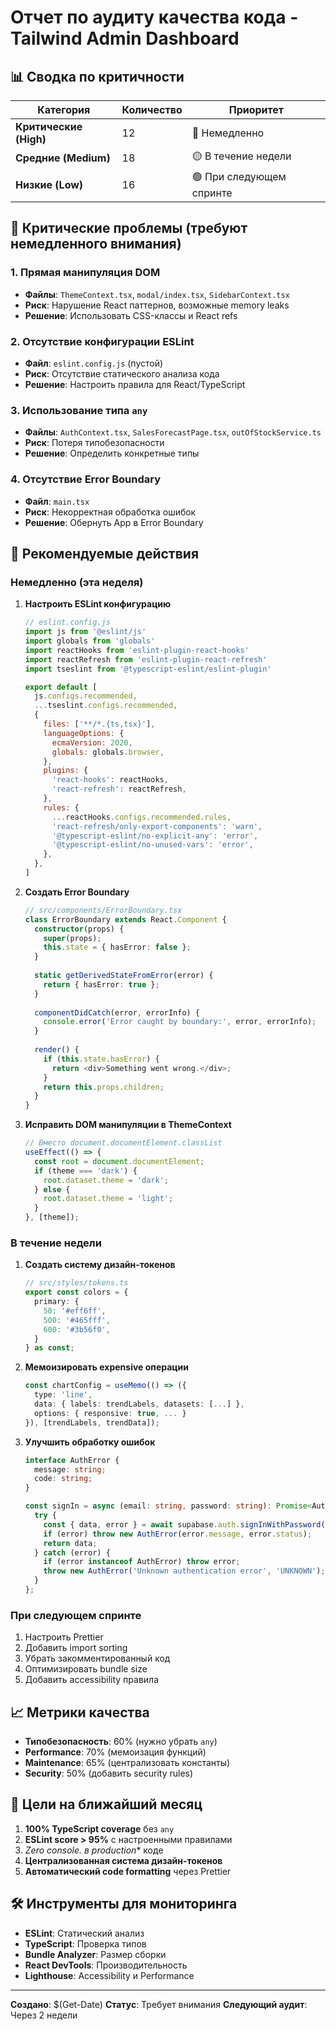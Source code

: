 # Отчет по аудиту качества кода - Tailwind Admin Dashboard

## 📊 Сводка по критичности

| Категория | Количество | Приоритет |
|-----------|------------|-----------|
| **Критические (High)** | 12 | 🔴 Немедленно |
| **Средние (Medium)** | 18 | 🟡 В течение недели |
| **Низкие (Low)** | 16 | 🟢 При следующем спринте |

## 🚨 Критические проблемы (требуют немедленного внимания)

### 1. Прямая манипуляция DOM 
- **Файлы**: `ThemeContext.tsx`, `modal/index.tsx`, `SidebarContext.tsx`
- **Риск**: Нарушение React паттернов, возможные memory leaks
- **Решение**: Использовать CSS-классы и React refs

### 2. Отсутствие конфигурации ESLint
- **Файл**: `eslint.config.js` (пустой)
- **Риск**: Отсутствие статического анализа кода
- **Решение**: Настроить правила для React/TypeScript

### 3. Использование типа `any`
- **Файлы**: `AuthContext.tsx`, `SalesForecastPage.tsx`, `outOfStockService.ts`
- **Риск**: Потеря типобезопасности
- **Решение**: Определить конкретные типы

### 4. Отсутствие Error Boundary
- **Файл**: `main.tsx`
- **Риск**: Некорректная обработка ошибок
- **Решение**: Обернуть App в Error Boundary

## 🔧 Рекомендуемые действия

### Немедленно (эта неделя)
1. **Настроить ESLint конфигурацию**
   ```javascript
   // eslint.config.js
   import js from '@eslint/js'
   import globals from 'globals'
   import reactHooks from 'eslint-plugin-react-hooks'
   import reactRefresh from 'eslint-plugin-react-refresh'
   import tseslint from '@typescript-eslint/eslint-plugin'

   export default [
     js.configs.recommended,
     ...tseslint.configs.recommended,
     {
       files: ['**/*.{ts,tsx}'],
       languageOptions: {
         ecmaVersion: 2020,
         globals: globals.browser,
       },
       plugins: {
         'react-hooks': reactHooks,
         'react-refresh': reactRefresh,
       },
       rules: {
         ...reactHooks.configs.recommended.rules,
         'react-refresh/only-export-components': 'warn',
         '@typescript-eslint/no-explicit-any': 'error',
         '@typescript-eslint/no-unused-vars': 'error',
       },
     },
   ]
   ```

2. **Создать Error Boundary**
   ```typescript
   // src/components/ErrorBoundary.tsx
   class ErrorBoundary extends React.Component {
     constructor(props) {
       super(props);
       this.state = { hasError: false };
     }
     
     static getDerivedStateFromError(error) {
       return { hasError: true };
     }
     
     componentDidCatch(error, errorInfo) {
       console.error('Error caught by boundary:', error, errorInfo);
     }
     
     render() {
       if (this.state.hasError) {
         return <div>Something went wrong.</div>;
       }
       return this.props.children;
     }
   }
   ```

3. **Исправить DOM манипуляции в ThemeContext**
   ```typescript
   // Вместо document.documentElement.classList
   useEffect(() => {
     const root = document.documentElement;
     if (theme === 'dark') {
       root.dataset.theme = 'dark';
     } else {
       root.dataset.theme = 'light';
     }
   }, [theme]);
   ```

### В течение недели
1. **Создать систему дизайн-токенов**
   ```typescript
   // src/styles/tokens.ts
   export const colors = {
     primary: {
       50: '#eff6ff',
       500: '#465fff',
       600: '#3b56f0',
     }
   } as const;
   ```

2. **Мемоизировать expensive операции**
   ```typescript
   const chartConfig = useMemo(() => ({
     type: 'line',
     data: { labels: trendLabels, datasets: [...] },
     options: { responsive: true, ... }
   }), [trendLabels, trendData]);
   ```

3. **Улучшить обработку ошибок**
   ```typescript
   interface AuthError {
     message: string;
     code: string;
   }
   
   const signIn = async (email: string, password: string): Promise<AuthResponse> => {
     try {
       const { data, error } = await supabase.auth.signInWithPassword({ email, password });
       if (error) throw new AuthError(error.message, error.status);
       return data;
     } catch (error) {
       if (error instanceof AuthError) throw error;
       throw new AuthError('Unknown authentication error', 'UNKNOWN');
     }
   };
   ```

### При следующем спринте
1. Настроить Prettier
2. Добавить import sorting
3. Убрать закомментированный код
4. Оптимизировать bundle size
5. Добавить accessibility правила

## 📈 Метрики качества

- **Типобезопасность**: 60% (нужно убрать `any`)
- **Performance**: 70% (мемоизация функций)
- **Maintenance**: 65% (централизовать константы)
- **Security**: 50% (добавить security rules)

## 🎯 Цели на ближайший месяц

1. **100% TypeScript coverage** без `any`
2. **ESLint score > 95%** с настроенными правилами
3. **Zero console.* в production** коде
4. **Централизованная система дизайн-токенов**
5. **Автоматический code formatting** через Prettier

## 🛠 Инструменты для мониторинга

- **ESLint**: Статический анализ
- **TypeScript**: Проверка типов
- **Bundle Analyzer**: Размер сборки
- **React DevTools**: Производительность
- **Lighthouse**: Accessibility и Performance

---
**Создано**: $(Get-Date)
**Статус**: Требует внимания
**Следующий аудит**: Через 2 недели
